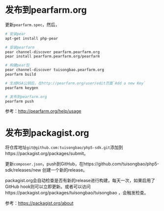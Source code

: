 # 发布到pearfarm.org

更新`pearfarm.spec`，然后，

```bash
# 安装pear
apt-get install php-pear

# 安装pearfarm
pear channel-discover pearfarm.pearfarm.org
pear install pearfarm.pearfarm.org/pearfarm

# 构建pear包
pear channel-discover tuisongbao.pearfarm.org
pearfarm build

# 生成RSA公钥后，在http://pearfarm.org/user/edit页面`Add a new Key`
pearfarm keygen

# 发布到pearfarm.org
pearfarm push
```

参考：http://pearfarm.org/help/usage

# 发布到packagist.org

将仓库地址`git@github.com:tuisongbao/php5-sdk.git`添加到https://packagist.org/packages/submit。

更新`composer.json`，push到GitHub，在https://github.com/tuisongbao/php5-sdk/releases/new 创建一个新的release。

packagist.org会自动检查是否有新的release进行构建，每天一次，如果启用了GitHub hook则可以立即更新。或者可以访问https://packagist.org/packages/tuisongbao/tuisongbao ，会触发检查。

参考：https://packagist.org/about